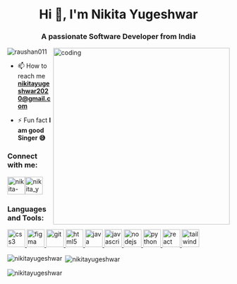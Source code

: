 <h1 align="center">Hi 👋, I'm Nikita Yugeshwar</h1>
<h3 align="center">A passionate Software Developer from India</h3>

<img align="right" alt="coding" width="400" src="https://media.tenor.com/qJ5evVs-_uUAAAAC/coding.gif">

<p align="left"> <img src="https://komarev.com/ghpvc/?username=raushan011&label=Profile%20views&color=0e75b6&style=flat" alt="raushan011" /> </p>

- 📫 How to reach me **nikitayugeshwar2020@gmail.com**

- ⚡ Fun fact **I am good Singer 😅**

<h3 align="left">Connect with me:</h3>
<p align="left">
<a href="https://linkedin.com/in/nikita-yugeshwar-a10a53221" target="blank"><img align="center" src="https://cdn-icons-png.flaticon.com/512/174/174857.png" alt="nikita-yugeshwar-a10a53221" height="40" width="40" /></a><a href="https://www.leetcode.com/nikita_yug" target="blank"><img align="center" src="https://leetcode.com/static/images/LeetCode_logo_rvs.png" alt="nikita_yug" height="40" width="40" /></a>
</p>

<h3 align="left">Languages and Tools:</h3>
<p align="left"> <a href="https://www.w3schools.com/css/" target="_blank" rel="noreferrer"> <img src="https://upload.wikimedia.org/wikipedia/commons/thumb/d/d5/CSS3_logo_and_wordmark.svg/1452px-CSS3_logo_and_wordmark.svg.png" alt="css3"  height="40"/> </a> <a href="https://www.figma.com/" target="_blank" rel="noreferrer"> <img src="https://www.vectorlogo.zone/logos/figma/figma-icon.svg" alt="figma" height="40"/> </a> <a href="https://git-scm.com/" target="_blank" rel="noreferrer"> <img src="https://www.vectorlogo.zone/logos/git-scm/git-scm-icon.svg" alt="git" height="40"/> </a> <a href="https://www.w3.org/html/" target="_blank" rel="noreferrer"> <img src="https://upload.wikimedia.org/wikipedia/commons/thumb/3/38/HTML5_Badge.svg/800px-HTML5_Badge.svg.png" alt="html5" height="40"/> </a> <a href="https://www.java.com" target="_blank" rel="noreferrer"> <img src="https://logos-world.net/wp-content/uploads/2022/07/Java-Logo.png" alt="java" height="40"/> </a> <a href="https://developer.mozilla.org/en-US/docs/Web/JavaScript" target="_blank" rel="noreferrer"> <img src="https://upload.wikimedia.org/wikipedia/commons/thumb/6/6a/JavaScript-logo.png/768px-JavaScript-logo.png" alt="javascript" height="40"/> </a><a href="https://nodejs.org" target="_blank" rel="noreferrer"> <img src="https://upload.wikimedia.org/wikipedia/commons/thumb/d/d9/Node.js_logo.svg/2560px-Node.js_logo.svg.png" alt="nodejs" height="40"/> </a> <a href="https://www.python.org" target="_blank" rel="noreferrer"> <img src="https://upload.wikimedia.org/wikipedia/commons/thumb/c/c3/Python-logo-notext.svg/1869px-Python-logo-notext.svg.png" alt="python"  height="40"/> </a> <a href="https://reactjs.org/" target="_blank" rel="noreferrer"> <img src="https://cdn4.iconfinder.com/data/icons/logos-3/600/React.js_logo-512.png" alt="react" height="40"/> </a> <a href="https://tailwindcss.com/" target="_blank" rel="noreferrer"> <img src="https://upload.wikimedia.org/wikipedia/commons/thumb/d/d5/Tailwind_CSS_Logo.svg/1200px-Tailwind_CSS_Logo.svg.png" alt="tailwind" height="40"/> </a> </p>

<p><img align="left" src="https://github-readme-stats.vercel.app/api/top-langs?username=nikitayugeshwar&show_icons=true&locale=en&layout=compact" alt="nikitayugeshwar" /></p>

<p>&nbsp;<img align="center" src="https://github-readme-stats.vercel.app/api?username=nikitayugeshwar&show_icons=true&locale=en" alt="nikitayugeshwar" /></p>

<p><img align="center" src="https://github-readme-streak-stats.herokuapp.com/?user=nikitayugeshwar&" alt="nikitayugeshwar" /></p>
